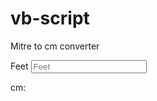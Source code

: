 # vb-script
Mitre to cm converter
<p>
  <label>Feet</label>
  <input id="inputFeet" type="number" placeholder="Feet"
  oninput="lengthConverter(this.value)" onchange="lengthConverter(this.value)">
</p>
<p>cm: <span id="outputMeters"></span></p>
